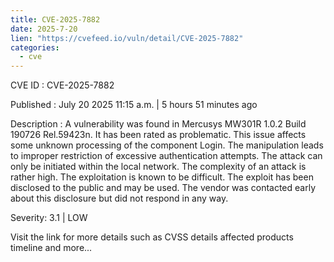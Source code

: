 ```yaml
--- 
title: CVE-2025-7882
date: 2025-7-20
lien: "https://cvefeed.io/vuln/detail/CVE-2025-7882"
categories:
  - cve
---
```


CVE ID : CVE-2025-7882

Published :  July 20
2025
11:15 a.m. | 5 hours
51 minutes ago

Description : A vulnerability was found in Mercusys MW301R 1.0.2 Build 190726 Rel.59423n. It has been rated as problematic. This issue affects some unknown processing of the component Login. The manipulation leads to improper restriction of excessive authentication attempts. The attack can only be initiated within the local network. The complexity of an attack is rather high. The exploitation is known to be difficult. The exploit has been disclosed to the public and may be used. The vendor was contacted early about this disclosure but did not respond in any way.

Severity: 3.1 | LOW

Visit the link for more details
such as CVSS details
affected products
timeline
and more...
